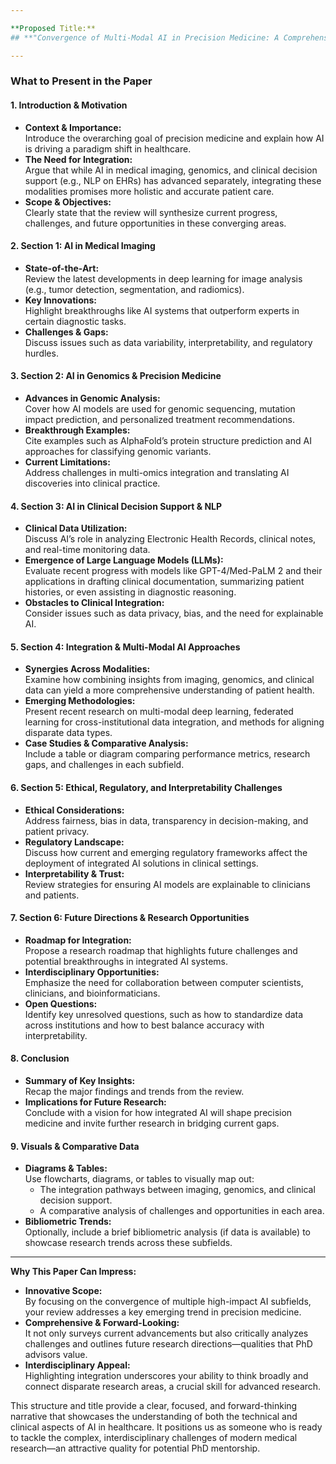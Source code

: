 ```yaml
---

**Proposed Title:**  
## **"Convergence of Multi-Modal AI in Precision Medicine: A Comprehensive Review of Imaging, Genomics, and Clinical Decision Support Systems"**

---
```


### What to Present in the Paper

#### 1. **Introduction & Motivation**
- **Context & Importance:**  
  Introduce the overarching goal of precision medicine and explain how AI is driving a paradigm shift in healthcare.  
- **The Need for Integration:**  
  Argue that while AI in medical imaging, genomics, and clinical decision support (e.g., NLP on EHRs) has advanced separately, integrating these modalities promises more holistic and accurate patient care.
- **Scope & Objectives:**  
  Clearly state that the review will synthesize current progress, challenges, and future opportunities in these converging areas.

#### 2. **Section 1: AI in Medical Imaging**
- **State-of-the-Art:**  
  Review the latest developments in deep learning for image analysis (e.g., tumor detection, segmentation, and radiomics).
- **Key Innovations:**  
  Highlight breakthroughs like AI systems that outperform experts in certain diagnostic tasks.
- **Challenges & Gaps:**  
  Discuss issues such as data variability, interpretability, and regulatory hurdles.

#### 3. **Section 2: AI in Genomics & Precision Medicine**
- **Advances in Genomic Analysis:**  
  Cover how AI models are used for genomic sequencing, mutation impact prediction, and personalized treatment recommendations.
- **Breakthrough Examples:**  
  Cite examples such as AlphaFold’s protein structure prediction and AI approaches for classifying genomic variants.
- **Current Limitations:**  
  Address challenges in multi-omics integration and translating AI discoveries into clinical practice.

#### 4. **Section 3: AI in Clinical Decision Support & NLP**
- **Clinical Data Utilization:**  
  Discuss AI’s role in analyzing Electronic Health Records, clinical notes, and real-time monitoring data.
- **Emergence of Large Language Models (LLMs):**  
  Evaluate recent progress with models like GPT-4/Med-PaLM 2 and their applications in drafting clinical documentation, summarizing patient histories, or even assisting in diagnostic reasoning.
- **Obstacles to Clinical Integration:**  
  Consider issues such as data privacy, bias, and the need for explainable AI.

#### 5. **Section 4: Integration & Multi-Modal AI Approaches**
- **Synergies Across Modalities:**  
  Examine how combining insights from imaging, genomics, and clinical data can yield a more comprehensive understanding of patient health.
- **Emerging Methodologies:**  
  Present recent research on multi-modal deep learning, federated learning for cross-institutional data integration, and methods for aligning disparate data types.
- **Case Studies & Comparative Analysis:**  
  Include a table or diagram comparing performance metrics, research gaps, and challenges in each subfield.

#### 6. **Section 5: Ethical, Regulatory, and Interpretability Challenges**
- **Ethical Considerations:**  
  Address fairness, bias in data, transparency in decision-making, and patient privacy.
- **Regulatory Landscape:**  
  Discuss how current and emerging regulatory frameworks affect the deployment of integrated AI solutions in clinical settings.
- **Interpretability & Trust:**  
  Review strategies for ensuring AI models are explainable to clinicians and patients.

#### 7. **Section 6: Future Directions & Research Opportunities**
- **Roadmap for Integration:**  
  Propose a research roadmap that highlights future challenges and potential breakthroughs in integrated AI systems.
- **Interdisciplinary Opportunities:**  
  Emphasize the need for collaboration between computer scientists, clinicians, and bioinformaticians.
- **Open Questions:**  
  Identify key unresolved questions, such as how to standardize data across institutions and how to best balance accuracy with interpretability.

#### 8. **Conclusion**
- **Summary of Key Insights:**  
  Recap the major findings and trends from the review.
- **Implications for Future Research:**  
  Conclude with a vision for how integrated AI will shape precision medicine and invite further research in bridging current gaps.

#### 9. **Visuals & Comparative Data**
- **Diagrams & Tables:**  
  Use flowcharts, diagrams, or tables to visually map out:
  - The integration pathways between imaging, genomics, and clinical decision support.
  - A comparative analysis of challenges and opportunities in each area.
- **Bibliometric Trends:**  
  Optionally, include a brief bibliometric analysis (if data is available) to showcase research trends across these subfields.

---

**Why This Paper Can Impress:**

- **Innovative Scope:**  
  By focusing on the convergence of multiple high-impact AI subfields, your review addresses a key emerging trend in precision medicine.
- **Comprehensive & Forward-Looking:**  
  It not only surveys current advancements but also critically analyzes challenges and outlines future research directions—qualities that PhD advisors value.
- **Interdisciplinary Appeal:**  
  Highlighting integration underscores your ability to think broadly and connect disparate research areas, a crucial skill for advanced research.

This structure and title provide a clear, focused, and forward-thinking narrative that showcases the understanding of both the technical and clinical aspects of AI in healthcare. It positions us as someone who is ready to tackle the complex, interdisciplinary challenges of modern medical research—an attractive quality for potential PhD mentorship.
